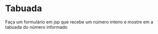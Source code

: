 # Tabuada
 Faça um formulário em jsp que recebe um número inteiro e mostre em a tabuada do número informado
